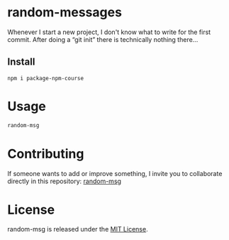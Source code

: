 # random-messages

Whenever I start a new project, I don't know what to write for the first commit. After doing a “git init” there is technically nothing there...

## Install

```npm
npm i package-npm-course
```

# Usage

```bash
random-msg
```

# Contributing
If someone wants to add or improve something, I invite you to collaborate directly in this repository: [random-msg](https://github.com/aarrieth/package-npm-course)

# License
random-msg is released under the [MIT License](https://opensource.org/licenses/MIT).